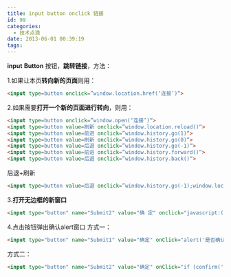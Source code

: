 ```yaml
---
title: input button onclick 链接
id: 99
categories:
  - 技术点滴
date: 2013-06-01 00:39:19
tags:
---
```


**input** **Button** 按钮，**跳转链接**，方法：

1.如果让本页**转向新的页面**则用：
```html
<input type=button onclick=”window.location.href(‘连接’)“>
```
2.如果需要**打开一个新的页面进行转向**，则用：
```html
<input type=button onclick=”window.open(‘连接’)“>
<input type=button value=刷新 onclick=”window.location.reload()“>
<input type=button value=前进 onclick=”window.history.go(1)“>
<input type=button value=刷新 onclick=”window.history.go(0)“>
<input type=button value=后退 onclick=”window.history.go(-1)“>
<input type=button value=前进 onclick=”window.history.forward()“>
<input type=button value=后退 onclick=”window.history.back()“>
```
后退+刷新
<!--more-->
```html
<input type=button value=后退 onclick=”window.history.go(-1);window.location.reload()“>
```
3.**打开无边框的新窗口**
```html
<input type="button" name="Submit2" value="确 定" onclick="javascript:(',','width=720,height=500,resizable=yes,scrollbars=yes,status=no')" />
```
4.点击按钮弹出确认alert窗口
方式一：
```html
<input type="button" name="Submit1" value="确定" onClick="alert('是否确认提交？');return false;" >
```
方式二：
```html
<input type="button" name="Submit2" value="确定" onClick="if (confirm('是否确认提交？'));return false;" >
```